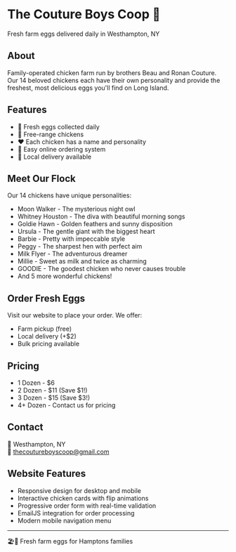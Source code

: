# The Couture Boys Coop 🐔

Fresh farm eggs delivered daily in Westhampton, NY

## About
Family-operated chicken farm run by brothers Beau and Ronan Couture. Our 14 beloved chickens each have their own personality and provide the freshest, most delicious eggs you'll find on Long Island.

## Features
- 🥚 Fresh eggs collected daily
- 🌱 Free-range chickens
- ❤️ Each chicken has a name and personality
- 📱 Easy online ordering system
- 🚚 Local delivery available

## Meet Our Flock
Our 14 chickens have unique personalities:
- Moon Walker - The mysterious night owl
- Whitney Houston - The diva with beautiful morning songs
- Goldie Hawn - Golden feathers and sunny disposition
- Ursula - The gentle giant with the biggest heart
- Barbie - Pretty with impeccable style
- Peggy - The sharpest hen with perfect aim
- Milk Flyer - The adventurous dreamer
- Millie - Sweet as milk and twice as charming
- GOODIE - The goodest chicken who never causes trouble
- And 5 more wonderful chickens!

## Order Fresh Eggs
Visit our website to place your order. We offer:
- Farm pickup (free)
- Local delivery (+$2)
- Bulk pricing available

## Pricing
- 1 Dozen - $6
- 2 Dozen - $11 (Save $1!)
- 3 Dozen - $15 (Save $3!)
- 4+ Dozen - Contact us for pricing

## Contact
📍 Westhampton, NY  
📧 thecoutureboyscoop@gmail.com

## Website Features
- Responsive design for desktop and mobile
- Interactive chicken cards with flip animations
- Progressive order form with real-time validation
- EmailJS integration for order processing
- Modern mobile navigation menu

---

🏖️🥚 Fresh farm eggs for Hamptons families